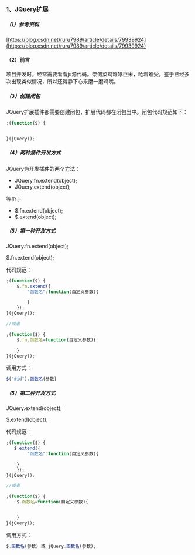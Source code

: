 ### 1、JQuery扩展

##### （1）参考资料

[https://blog.csdn.net/ruru7989/article/details/79939924](https://blog.csdn.net/ruru7989/article/details/79939924)

#### （2）前言

项目开发时，经常需要看看js源代码。奈何菜鸡难啄巨米，呛着难受。鉴于已经多次出现类似情况，所以还得静下心来磨一磨鸡嘴。

##### （3）创建闭包

JQuery扩展插件都需要创建闭包，扩展代码都在闭包当中。闭包代码规范如下：

```js
;(function($) {


}(jQuery));
```

##### （4）两种插件开发方式

JQuery为开发插件的两个方法：

* JQuery.fn.extend\(object\);
* JQuery.extend\(object\);

等价于

* $.fn.extend\(object\);
* $.extend\(object\);

##### （5）第一种开发方式

JQuery.fn.extend\(object\);

$.fn.extend\(object\);

代码规范：

```js
;(function($) {
    $.fn.extend({
        "函数名":function(自定义参数){

        }
    });
}(jQuery));

//或者

;(function($) {
    $.fn.函数名=function(自定义参数){

    }
}(jQuery));
```

调用方式：

```js
$("#id").函数名(参数)
```

##### （5）第二种开发方式

JQuery.extend\(object\);

$.extend\(object\);

代码规范：

```js
;(function($) {
   $.extend({
        "函数名":function(自定义参数){

    }
    });
}(jQuery));

//或者

;(function($) {
    $.函数名=function(自定义参数){


    }
}(jQuery));
```

调用方式：

```js
$.函数名(参数) 或 jQuery.函数名(参数);
```




